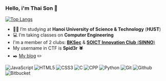 ### Hello, i'm **Thai Son** :wave: 

[![Top Langs](https://github-readme-stats.vercel.app/api/top-langs/?username=iamironman1233&layout=compact&theme=tokyonight)](https://github.com/iamironman1233/github-readme-stats) 
- :student: I’m studying at **Hanoi University of Science & Technology** (**HUST**) 
- :computer: I’m taking classes on **Computer Engineering**
- I'm a member of 2 clubs: [**BKSec**](https://www.facebook.com/atttbkhn) & [**SOICT Innovation Club** (**SINNO**)](https://www.facebook.com/SINNOclub) 
- My username in CTF is **Spid3r** :spider:
- :black_nib: [My blog](https://iamironman1233.github.io/) :pencil2:

![JavaScript](https://img.shields.io/badge/-JavaScript-black?style=flat&logo=javascript)
![HTML5](https://img.shields.io/badge/-HTML5-E34F26?style=flat&logo=html5&logoColor=white)
![CSS3](https://img.shields.io/badge/-CSS3-1572B6?style=flat&logo=css3&logoColor=white)
![C](https://img.shields.io/badge/-C-1572B6?style=flat&logo=c&logoColor=white)
![CPP](https://img.shields.io/badge/-C++-1572B6?style=flat&logo=c%2B%2B&logoColor=white)
![Python](https://img.shields.io/badge/-python-blue?style=flat&logo=python&logoColor=white)
![Git](https://img.shields.io/badge/-Git-black?style=flat&logo=git&logoColor=white)
![Github](https://img.shields.io/badge/-Github-black?style=flat&logo=github&logoColor=white)
![Bitbucket](https://img.shields.io/badge/-Bitbucket-blue?style=flat&logo=bitbucket&logoColor=white)

